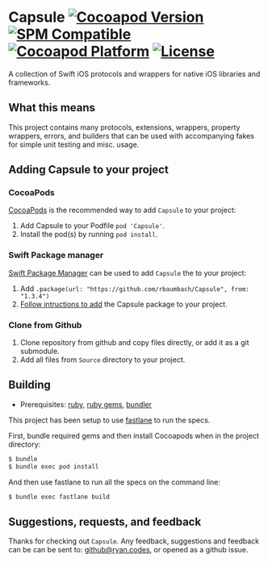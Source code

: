 # Capsule [![Cocoapod Version](https://img.shields.io/cocoapods/v/Capsule.svg)](https://github.com/rbaumbach/Capsule) [![SPM Compatible](https://img.shields.io/badge/SPM-Compatible-blue)](https://swift.org/package-manager/) [![Cocoapod Platform](https://img.shields.io/badge/platform-iOS-blue.svg)](https://github.com/rbaumbach/Capsule) [![License](https://img.shields.io/dub/l/vibe-d.svg)](https://github.com/rbaumbach/Capsule/blob/master/MIT-LICENSE.txt)

A collection of Swift iOS protocols and wrappers for native iOS libraries and frameworks.

## What this means

This project contains many protocols, extensions, wrappers, property wrappers, errors, and builders that can be used with accompanying fakes for simple unit testing and misc. usage.

## Adding Capsule to your project

### CocoaPods

[CocoaPods](http://cocoapods.org) is the recommended way to add `Capsule` to your project:

1.  Add Capsule to your Podfile `pod 'Capsule'`.
2.  Install the pod(s) by running `pod install`.

### Swift Package manager

[Swift Package Manager](https://swift.org/package-manager/) can be used to add `Capsule` the to your project:

1.  Add `.package(url: "https://github.com/rbaumbach/Capsule", from: "1.3.4")`
2.  [Follow intructions to add](https://swift.org/getting-started/#using-the-package-manager) the Capsule package to your project.

### Clone from Github

1.  Clone repository from github and copy files directly, or add it as a git submodule.
2.  Add all files from `Source` directory to your project.

## Building

* Prerequisites: [ruby](https://github.com/sstephenson/rbenv), [ruby gems](https://rubygems.org/pages/download), [bundler](http://bundler.io)

This project has been setup to use [fastlane](https://fastlane.tools) to run the specs.

First, bundle required gems and then install Cocoapods when in the project directory:

```bash
$ bundle
$ bundle exec pod install
```

And then use fastlane to run all the specs on the command line:

```bash
$ bundle exec fastlane build
```

## Suggestions, requests, and feedback

Thanks for checking out `Capsule`.  Any feedback, suggestions and feedback can be can be sent to: github@ryan.codes, or opened as a github issue.
